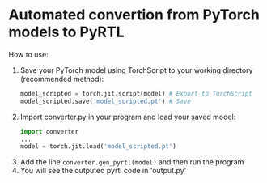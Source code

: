 # Automated convertion from PyTorch models to PyRTL 
How to use:
  1. Save your PyTorch model using TorchScript to your working directory (recommended method):
     ```python
     model_scripted = torch.jit.script(model) # Export to TorchScript
     model_scripted.save('model_scripted.pt') # Save
     ```
  2. Import converter.py in your program and load your saved model:
     ```python
     import converter
     ...
     model = torch.jit.load('model_scripted.pt')
     ```
  3. Add the line ```converter.gen_pyrtl(model)``` and then run the program
  4. You will see the outputed pyrtl code in 'output.py'
